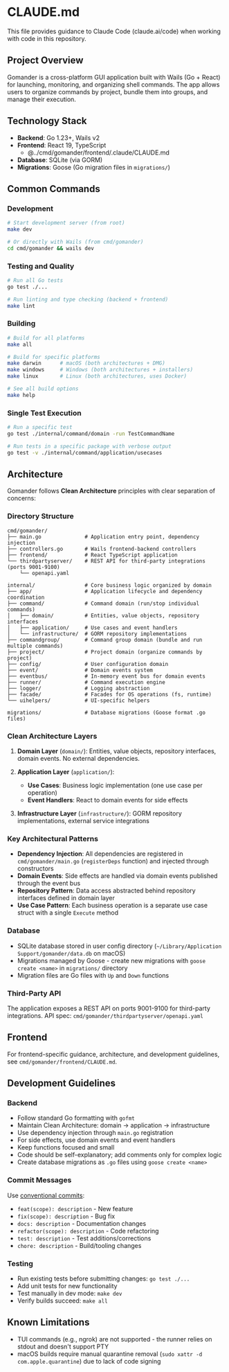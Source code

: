 # CLAUDE.md

This file provides guidance to Claude Code (claude.ai/code) when working with code in this repository.

## Project Overview

Gomander is a cross-platform GUI application built with Wails (Go + React) for launching, monitoring, and organizing shell commands. The app allows users to organize commands by project, bundle them into groups, and manage their execution.

## Technology Stack

- **Backend**: Go 1.23+, Wails v2
- **Frontend**: React 19, TypeScript
    - @../cmd/gomander/frontend/.claude/CLAUDE.md
- **Database**: SQLite (via GORM)
- **Migrations**: Goose (Go migration files in `migrations/`)

## Common Commands

### Development
```bash
# Start development server (from root)
make dev

# Or directly with Wails (from cmd/gomander)
cd cmd/gomander && wails dev
```

### Testing and Quality
```bash
# Run all Go tests
go test ./...

# Run linting and type checking (backend + frontend)
make lint
```

### Building
```bash
# Build for all platforms
make all

# Build for specific platforms
make darwin      # macOS (both architectures + DMG)
make windows     # Windows (both architectures + installers)
make linux       # Linux (both architectures, uses Docker)

# See all build options
make help
```

### Single Test Execution
```bash
# Run a specific test
go test ./internal/command/domain -run TestCommandName

# Run tests in a specific package with verbose output
go test -v ./internal/command/application/usecases
```

## Architecture

Gomander follows **Clean Architecture** principles with clear separation of concerns:

### Directory Structure

```
cmd/gomander/
├── main.go              # Application entry point, dependency injection
├── controllers.go       # Wails frontend-backend controllers
├── frontend/            # React TypeScript application
└── thirdpartyserver/    # REST API for third-party integrations (ports 9001-9100)
    └── openapi.yaml

internal/                # Core business logic organized by domain
├── app/                 # Application lifecycle and dependency coordination
├── command/             # Command domain (run/stop individual commands)
│   ├── domain/          # Entities, value objects, repository interfaces
│   ├── application/     # Use cases and event handlers
│   └── infrastructure/  # GORM repository implementations
├── commandgroup/        # Command group domain (bundle and run multiple commands)
├── project/             # Project domain (organize commands by project)
├── config/              # User configuration domain
├── event/               # Domain events system
├── eventbus/            # In-memory event bus for domain events
├── runner/              # Command execution engine
├── logger/              # Logging abstraction
├── facade/              # Facades for OS operations (fs, runtime)
└── uihelpers/           # UI-specific helpers

migrations/              # Database migrations (Goose format .go files)
```

### Clean Architecture Layers

1. **Domain Layer** (`domain/`): Entities, value objects, repository interfaces, domain events. No external dependencies.

2. **Application Layer** (`application/`):
   - **Use Cases**: Business logic implementation (one use case per operation)
   - **Event Handlers**: React to domain events for side effects

3. **Infrastructure Layer** (`infrastructure/`): GORM repository implementations, external service integrations

### Key Architectural Patterns

- **Dependency Injection**: All dependencies are registered in `cmd/gomander/main.go` (`registerDeps` function) and injected through constructors
- **Domain Events**: Side effects are handled via domain events published through the event bus
- **Repository Pattern**: Data access abstracted behind repository interfaces defined in domain layer
- **Use Case Pattern**: Each business operation is a separate use case struct with a single `Execute` method

### Database

- SQLite database stored in user config directory (`~/Library/Application Support/gomander/data.db` on macOS)
- Migrations managed by Goose - create new migrations with `goose create <name>` in `migrations/` directory
- Migration files are Go files with `Up` and `Down` functions

### Third-Party API

The application exposes a REST API on ports 9001-9100 for third-party integrations. API spec: `cmd/gomander/thirdpartyserver/openapi.yaml`

## Frontend

For frontend-specific guidance, architecture, and development guidelines, see `cmd/gomander/frontend/CLAUDE.md`.

## Development Guidelines

### Backend

- Follow standard Go formatting with `gofmt`
- Maintain Clean Architecture: domain → application → infrastructure
- Use dependency injection through `main.go` registration
- For side effects, use domain events and event handlers
- Keep functions focused and small
- Code should be self-explanatory; add comments only for complex logic
- Create database migrations as `.go` files using `goose create <name>`

### Commit Messages

Use [conventional commits](https://www.conventionalcommits.org/):
- `feat(scope): description` - New feature
- `fix(scope): description` - Bug fix
- `docs: description` - Documentation changes
- `refactor(scope): description` - Code refactoring
- `test: description` - Test additions/corrections
- `chore: description` - Build/tooling changes

### Testing

- Run existing tests before submitting changes: `go test ./...`
- Add unit tests for new functionality
- Test manually in dev mode: `make dev`
- Verify builds succeed: `make all`

## Known Limitations

- TUI commands (e.g., ngrok) are not supported - the runner relies on stdout and doesn't support PTY
- macOS builds require manual quarantine removal (`sudo xattr -d com.apple.quarantine`) due to lack of code signing
